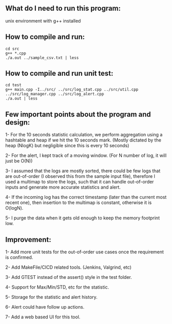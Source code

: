 ## What do I need to run this program: 
unix environment with g++ installed

## How to compile and run:
```
cd src
g++ *.cpp
./a.out ../sample_csv.txt | less
```

## How to compile and run unit test:
```
cd test
g++ main.cpp -I../src/ ../src/log_stat.cpp ../src/util.cpp ../src/log_manager.cpp ../src/log_alert.cpp
./a.out | less
```

## Few important points about the program and design:
1- For the 10 seconds statistic calculation, we perform aggregation using a hashtable and heap if we hit the 10 seconds mark. (Mostly dictated by the heap (NlogK) but negligible since this is every 10 seconds)

2- For the alert, I kept track of a moving window. (For N number of log, it will just be O(N))

3- I assumed that the logs are mostly sorted, there could be few logs that are out-of-order (I observed this from the sample input file), therefore I used a multimap to store the logs, such that it can handle out-of-order inputs and generate more accurate statistics and alert.

4- If the incoming log has the correct timestamp (later than the current most recent one), then insertion to the multimap is constant, otherwise it is O(logN).

5- I purge the data when it gets old enough to keep the memory footprint low.


## Improvement:
1- Add more unit tests for the out-of-order use cases once the requirement is confirmed.

2- Add MakeFile/CICD related tools. (Jenkins, Valgrind, etc)

3- Add GTEST instead of the assert() style in the test folder.

4- Support for Max/Min/STD, etc for the statistic.

5- Storage for the statistic and alert history.

6- Alert could have follow up actions.

7- Add a web based UI for this tool.

